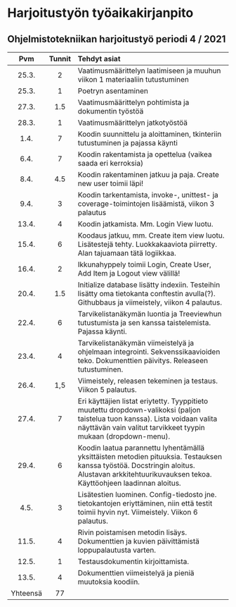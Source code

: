 # Harjoitustyön työaikakirjanpito #
##  Ohjelmistotekniikan harjoitustyö periodi 4 / 2021

| Pvm    | Tunnit| Tehdyt asiat |
| :--:   |:-----:| :------|
|25.3.   |  2    | Vaatimusmäärittelyn laatimiseen ja muuhun viikon 1 materiaaliin tutustuminen |
|25.3.   |  1    | Poetryn asentaminen |
|27.3.   |  1.5  | Vaatimusmäärittelyn pohtimista ja dokumentin työstöä |
|28.3.   |  1    | Vaatimusmäärittelyn jatkotyöstöä |
|1.4.    |  7    | Koodin suunnittelu ja aloittaminen, tkinteriin tutustuminen ja pajassa käynti|
|6.4.    |  7    | Koodin rakentamista ja opettelua (vaikea saada eri kerroksia) |
|8.4.    |  4.5  | Koodin rakentaminen jatkuu ja paja. Create new user toimii läpi! |
|9.4.    |  3    | Koodin tarkentamista, invoke-, unittest- ja coverage-toimintojen lisäämistä, viikon 3 palautus |
|13.4.   |  4    | Koodin jatkamista. Mm. Login View luotu. |
|15.4.   |  6    | Koodaus jatkuu, mm. Create item view luotu. Lisätestejä tehty. Luokkakaaviota piirretty.  Alan tajuamaan tätä logiikkaa.| 
|16.4.   |  2    | Ikkunahyppely toimii Login, Create User, Add Item ja Logout view välillä!|
|20.4.   |  1.5  | Initialize database lisätty indexiin. Testeihin lisätty oma tietokanta conftestin avulla(?). Githubbaus ja viimeistely, viikon 4 palautus.|
|22.4.   |  6    | Tarvikelistanäkymän luontia ja Treeviewhun tutustumista ja sen kanssa taistelemista. Pajassa käynti. |
|23.4.   |  4    | Tarvikelistanäkymän viimeistelyä ja ohjelmaan integrointi. Sekvenssikaavioiden teko. Dokumenttien päivitys. Releaseen tutustuminen.|
|26.4.   |  1,5  | Viimeistely, releasen tekeminen ja testaus. Viikon 5 palautus.|
|27.4.   |  7    | Eri käyttäjien listat eriytetty. Tyyppitieto muutettu dropdown-valikoksi (paljon taistelua tuon kanssa). Lista voidaan valita näyttävän vain valitut tarvikkeet tyypin mukaan (dropdown-menu).|
|29.4.   |  6    | Koodin laatua parannettu lyhentämällä yksittäisten metodien pituuksia. Testauksen kanssa työstöä. Docstringin aloitus. Alustavan arkkitehtuurikuvauksen tekoa. Käyttöohjeen laadinnan aloitus. | 
|4.5.    |  3    | Lisätestien luominen. Config-tiedosto jne. tietokantojen eriyttäminen, niin että testit toimii hyvin nyt. Viimeistely. Viikon 6 palautus. |
|11.5.   |  4    | Rivin poistamisen metodin lisäys. Dokumenttien ja kuvien päivittämistä loppupalautusta varten. |
|12.5.   |  1    | Testausdokumentin kirjoittamista. |
|13.5.   |  4    | Dokumenttien viimeistelyä ja pieniä muutoksia koodiin.|
|Yhteensä|  77   | |
